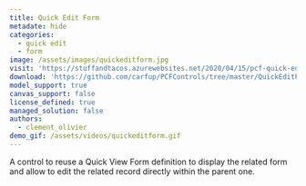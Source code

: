```yaml
---
title: Quick Edit Form
metadate: hide
categories:
  - quick edit
  - form
image: /assets/images/quickeditform.jpg
visit: 'https://stuffandtacos.azurewebsites.net/2020/04/15/pcf-quick-edit-form/'
download: 'https://github.com/carfup/PCFControls/tree/master/QuickEditForm'
model_support: true
canvas_support: false
license_defined: true
managed_solution: false
authors:
  - clement_olivier
demo_gif: /assets/videos/quickeditform.gif
---
```

A control to reuse a Quick View Form definition to display the related form and allow to edit the related record directly within the parent one.
